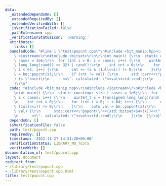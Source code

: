 ```yaml
---
data:
  _extendedDependsOn: []
  _extendedRequiredBy: []
  _extendedVerifiedWith: []
  _isVerificationFailed: false
  _pathExtension: cpp
  _verificationStatusIcon: ':warning:'
  attributes:
    links: []
  bundledCode: "#line 1 \"test/popcnt.cpp\"\n#include <bit_manip.hpp>\r\n#include\
    \ <iostream>\r\n#include <bitset>\r\n\r\nint main() {\r\n  static constexpr size_t\
    \ cases = 1e6;\r\n  for (int i = 0; i < cases; i++) {\r\n    uint64_t x = ((unsigned\
    \ long long)rand() << 32) | rand();\r\n    int cnt = 0;\r\n    for (int i = 0;\
    \ i < 64; i++) {\r\n      cnt += (x & (1ull<<i)) != 0;\r\n    }\r\n    auto val\
    \ = bm::popcnt(x);\r\n    if (cnt != val) {\r\n      std::cerr<<\"popcnt(\"<<(std::bitset<64>(x))<<\"\
    ) is \"<<cnt\r\n      <<\". calculated: \"<<val<<std::endl;\r\n    }\r\n  }\r\n\
    }\r\n"
  code: "#include <bit_manip.hpp>\r\n#include <iostream>\r\n#include <bitset>\r\n\r\
    \nint main() {\r\n  static constexpr size_t cases = 1e6;\r\n  for (int i = 0;\
    \ i < cases; i++) {\r\n    uint64_t x = ((unsigned long long)rand() << 32) | rand();\r\
    \n    int cnt = 0;\r\n    for (int i = 0; i < 64; i++) {\r\n      cnt += (x &\
    \ (1ull<<i)) != 0;\r\n    }\r\n    auto val = bm::popcnt(x);\r\n    if (cnt !=\
    \ val) {\r\n      std::cerr<<\"popcnt(\"<<(std::bitset<64>(x))<<\") is \"<<cnt\r\
    \n      <<\". calculated: \"<<val<<std::endl;\r\n    }\r\n  }\r\n}\r\n"
  dependsOn: []
  isVerificationFile: false
  path: test/popcnt.cpp
  requiredBy: []
  timestamp: '2022-11-27 14:51:20+09:00'
  verificationStatus: LIBRARY_NO_TESTS
  verifiedWith: []
documentation_of: test/popcnt.cpp
layout: document
redirect_from:
- /library/test/popcnt.cpp
- /library/test/popcnt.cpp.html
title: test/popcnt.cpp
---
```

